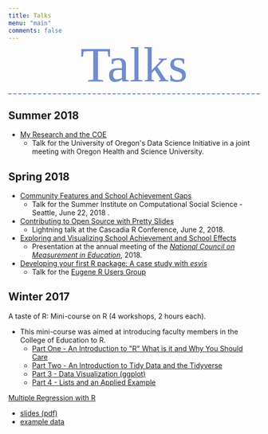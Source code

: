 ```yaml
---
title: Talks
menu: "main"
comments: false
---
```


<p style="font-family:'Tangerine'; font-size:100px; text-align: center; margin-top: -25px; margin-bottom: 20px; border-bottom: 2px dashed #6F8CCE; padding:0px; color: #6F8CCE; ">
      Talks
</p>

## Summer 2018
* [My Research and the COE](../datasci-09-11-18)
	+ Talk for the University of Oregon's Data Science Initiative in a joint
	meeting with Oregon Health and Science University.

## Spring 2018
* [Community Features and School Achievement Gaps](../sicss-seattle/)
	+ Talk for the Summer Institute on Computational Social Science - Seattle,
	June 22, 2018 .
* [Contributing to Open Source with Pretty Slides](../cascadia18/)
	+ Lightning talk at the Cascadia R Conference, June 2, 2018.
* [Exploring and Visualizing School Achievement and School Effects](../ncme18/)
	+ Presentation at the annual meeting of the [*National Council on Measurement in Education*](https://www.ncme.org), 2018.
* [Developing your first R package: A case study with *esvis*](../eugene_rug/)
	+ Talk for the [Eugene R Users Group](https://www.meetup.com/meetup-group-cwPiAlnB/)


## Winter 2017
A taste of R: Mini-course on R (4 workshops, 2 hours each).

* This mini-course was aimed at introducing faculty members in the College of Education to R.
	+ [Part One - An Introduction to "R" What is it and Why You Should Care](https://youtu.be/n-M2ivdofbo)
	+ [Part Two - An Introduction to Tidy Data and the Tidyverse](https://youtu.be/17Qkn40cbb4)
	+ [Part 3 - Data Visualization (ggplot)](https://youtu.be/8zTmGhRLEXo)
	+ [Part 4 - Lists and an Applied Example](https://youtu.be/H7uvo360Tio)

[Multiple Regression with R](../gina/gina_mr/index.html) 

* [slides (pdf)](../gina/guest_lecture_mr.pdf) 
* [example data](../gina/assets_gina_mr/data/synthetic_data.csv)